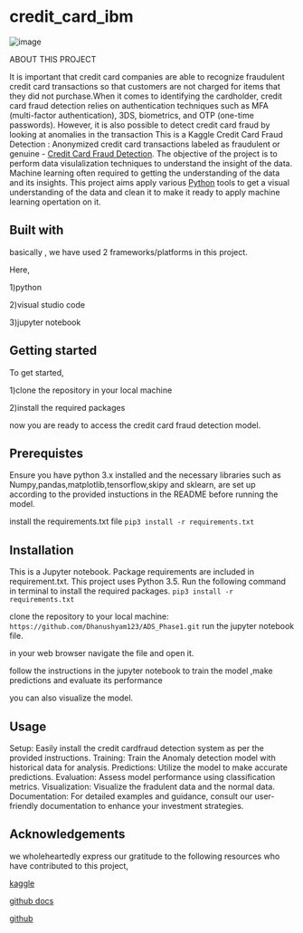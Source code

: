 # credit_card_ibm


 ![image](https://github.com/JayabharathiG/credit_card_ibm/assets/138276388/4091ad03-430a-40f8-b909-6b04971594d2)



ABOUT THIS PROJECT


  It is important that credit card companies are able to recognize fraudulent credit card transactions so that customers are not charged for items that they did not purchase.When it comes to identifying the cardholder, credit card fraud detection relies on authentication techniques such as MFA (multi-factor authentication), 3DS, biometrics, and OTP (one-time passwords). However, it is also possible to detect credit card fraud by looking at anomalies in the transaction
This is a Kaggle Credit Card Fraud Detection : Anonymized credit card transactions labeled as fraudulent or genuine - [Credit Card Fraud Detection](https://www.kaggle.com/mlg-ulb/creditcardfraud). The objective of the project is to perform data visulalization techniques to understand the insight of the data. Machine learning often required to getting the understanding of the data and its insights. This project aims apply various [Python](https://www.python.org/) tools to get a visual understanding of the data and clean it to make it ready to apply machine learning opertation on it.

## Built with

basically , we have used 2 frameworks/platforms in this project.



Here,


1)python


2)visual studio code

 
 3)jupyter notebook

## Getting started
To get started,

1)clone the repository in your local machine

2)install the required packages

now you are ready to access the credit card fraud detection model.

## Prerequistes

Ensure you have python 3.x installed and the necessary libraries such as Numpy,pandas,matplotlib,tensorflow,skipy and sklearn, are set up according to the provided instuctions in the README before running the model.

install the requirements.txt file
                      `pip3 install -r requirements.txt` 

## Installation
This is a Jupyter notebook. Package requirements are included in requirement.txt. This project uses Python 3.5.
Run the following command in terminal to install the required packages. 
`pip3 install -r requirements.txt` 

clone the repository to your local machine:
                  `https://github.com/Dhanushyam123/ADS_Phase1.git`
run the jupyter notebook file.

in your web browser navigate the file and open it.

follow the instructions in the jupyter notebook to train the model ,make predictions and evaluate its performance

you can also visualize the model.
                  

## Usage
Setup: Easily install the credit cardfraud detection system as per the provided instructions.
Training: Train the Anomaly detection model with historical data for analysis.
Predictions: Utilize the model to make accurate predictions.
Evaluation: Assess model performance using classification metrics.
Visualization: Visualize the fradulent data and the normal data.
Documentation: For detailed examples and guidance, consult our user-friendly documentation to enhance your investment strategies.

## Acknowledgements

we wholeheartedly express our gratitude to the following resources who have contributed to this project,

[kaggle](https://www.kaggle.com/)

[github docs](https://docs.github.com/)

[github](https://github.com/)
